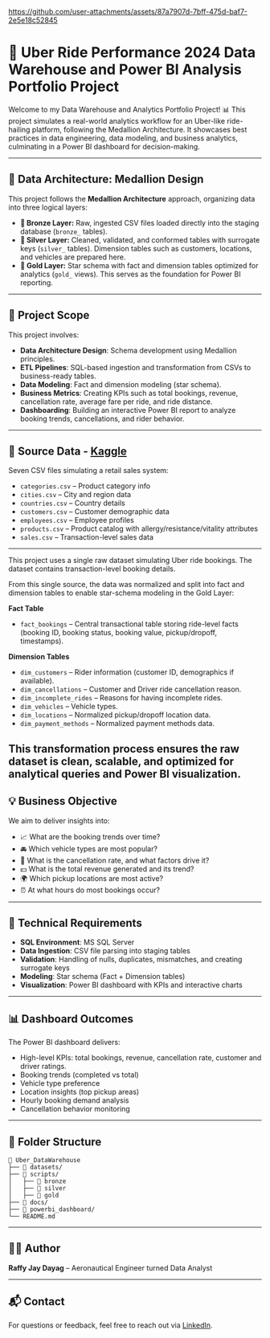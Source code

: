 https://github.com/user-attachments/assets/87a7907d-7bff-475d-baf7-2e5e18c52845

# 🧠 Uber Ride Performance 2024 Data Warehouse and Power BI Analysis Portfolio Project

Welcome to my Data Warehouse and Analytics Portfolio Project! 📊
This project simulates a real-world analytics workflow for an Uber-like ride-hailing platform, following the Medallion Architecture. It showcases best practices in data engineering, data modeling, and business analytics, culminating in a Power BI dashboard for decision-making.

---

## 🧱 Data Architecture: Medallion Design

This project follows the **Medallion Architecture** approach, organizing data into three logical layers:

- **🔸 Bronze Layer:** Raw, ingested CSV files loaded directly into the staging database (`bronze_` tables).
- **🔹 Silver Layer:** Cleaned, validated, and conformed tables with surrogate keys (`silver_` tables). Dimension tables such as customers, locations, and vehicles are prepared here.
- **🏅 Gold Layer:** Star schema with fact and dimension tables optimized for analytics (`gold_` views). This serves as the foundation for Power BI reporting.

---

## 📖 Project Scope

This project involves:

- **Data Architecture Design**: Schema development using Medallion principles.
- **ETL Pipelines**: SQL-based ingestion and transformation from CSVs to business-ready tables.
- **Data Modeling**: Fact and dimension modeling (star schema).
- **Business Metrics**: Creating KPIs such as total bookings, revenue, cancellation rate, average fare per ride, and ride distance.
- **Dashboarding**: Building an interactive Power BI report to analyze booking trends, cancellations, and rider behavior.

---

## 📂 Source Data - [Kaggle](https://www.kaggle.com/datasets/yashdevladdha/uber-ride-analytics-dashboard)

Seven CSV files simulating a retail sales system:

- `categories.csv` – Product category info
- `cities.csv` – City and region data
- `countries.csv` – Country details
- `customers.csv` – Customer demographic data
- `employees.csv` – Employee profiles
- `products.csv` – Product catalog with allergy/resistance/vitality attributes
- `sales.csv` – Transaction-level sales data

---
This project uses a single raw dataset simulating Uber ride bookings. The dataset contains transaction-level booking details.

From this single source, the data was normalized and split into fact and dimension tables to enable star-schema modeling in the Gold Layer:

**Fact Table**

- `fact_bookings` – Central transactional table storing ride-level facts (booking ID, booking status, booking value, pickup/dropoff, timestamps).

**Dimension Tables**

- `dim_customers` – Rider information (customer ID, demographics if available).
- `dim_cancellations` – Customer and Driver ride cancellation reason.
- `dim_incomplete_rides` – Reasons for having incomplete rides.
- `dim_vehicles` – Vehicle types.
- `dim_locations` – Normalized pickup/dropoff location data.
- `dim_payment_methods` – Normalized payment methods data.

This transformation process ensures the raw dataset is clean, scalable, and optimized for analytical queries and Power BI visualization.
---

## 💡 Business Objective

We aim to deliver insights into:
- 📈 What are the booking trends over time?
- 🚘 Which vehicle types are most popular?
- 🛑 What is the cancellation rate, and what factors drive it?
- 💵 What is the total revenue generated and its trend?
- 🌍 Which pickup locations are most active?
- ⏰ At what hours do most bookings occur?

---

## 🚀 Technical Requirements

- **SQL Environment**: MS SQL Server
- **Data Ingestion**: CSV file parsing into staging tables
- **Validation**: Handling of nulls, duplicates, mismatches, and creating surrogate keys
- **Modeling**: Star schema (Fact + Dimension tables)
- **Visualization**: Power BI dashboard with KPIs and interactive charts

---

## 📊 Dashboard Outcomes

The Power BI dashboard delivers:
- High-level KPIs: total bookings, revenue, cancellation rate, customer and driver ratings.
- Booking trends (completed vs total)
- Vehicle type preference
- Location insights (top pickup areas)
- Hourly booking demand analysis
- Cancellation behavior monitoring

---

## 📁 Folder Structure

```
📁 Uber_DataWarehouse
├── 📂 datasets/
├── 📂 scripts/
│   ├── 📂 bronze
│   ├── 📂 silver
│   ├── 📂 gold
├── 📂 docs/
├── 📂 powerbi_dashboard/
└── README.md
```

---

## 🧑‍💻 Author

**Raffy Jay Dayag** – Aeronautical Engineer turned Data Analyst  

---

## 📬 Contact

For questions or feedback, feel free to reach out via [LinkedIn](https://www.linkedin.com/in/raffy-jay-dayag/).
